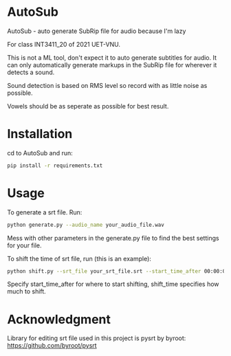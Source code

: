 # AutoSub
AutoSub - auto generate SubRip file for audio because I'm lazy

For class INT3411_20 of 2021 UET-VNU.

This is not a ML tool, don't expect it to auto generate subtitles for audio. It can only automatically generate markups in the SubRip file for wherever it detects a 
sound.

Sound detection is based on RMS level so record with as little noise as possible.

Vowels should be as seperate as possible for best result.

# Installation
cd to AutoSub and run:
```bash
pip install -r requirements.txt
```

# Usage
To generate a srt file. Run:
```bash
python generate.py --audio_name your_audio_file.wav
```
Mess with other parameters in the generate.py file to find the best settings for your file.

To shift the time of srt file, run (this is an example):
```bash
python shift.py --srt_file your_srt_file.srt --start_time_after 00:00:01.881 --shift_time 00:00:02.000
```
Specify start_time_after for where to start shifting, shift_time specifies how much to shift.

# Acknowledgment 
Library for editing srt file used in this project is pysrt by byroot: https://github.com/byroot/pysrt
